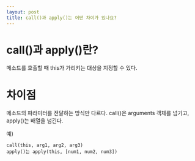 ```yaml
---
layout: post
title: call()과 apply()는 어떤 차이가 있나요?
---
```


# call()과 apply()란?
메소드를 호출할 때 this가 가리키는 대상을 지정할 수 있다.

# 차이점
메소드의 파라미터를 전달하는 방식만 다르다. call()은 arguments 객체를 넘기고, apply()는 배열을 넘긴다.

예)
```
call(this, arg1, arg2, arg3)
apply()는 apply(this, [num1, num2, num3])
```
